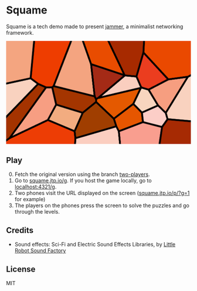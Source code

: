 Squame
===

Squame is a tech demo made to present [jammer](https://github.com/jtpio/jammer), a minimalist networking framework.

![Screenshot](https://raw.githubusercontent.com/jtpio/squame/master/public/assets/screenshot.png)

## Play

0. Fetch the original version using the branch [two-players](https://github.com/jtpio/squame/tree/two-players).
1. Go to [squame.jtp.io/g](http://squame.jtp.io/g). If you host the game locally, go to [localhost:4321/g](http://localhost:4321/g).
2. Two phones visit the URL displayed on the screen ([squame.jtp.io/p/?g=1](http://squame.jtp.io/p/?g=1) for example)
3. The players on the phones press the screen to solve the puzzles and go through the levels.

## Credits

- Sound effects: Sci-Fi and Electric Sound Effects Libraries, by [Little Robot Sound Factory](http://www.littlerobotsoundfactory.com/)

## License

MIT
